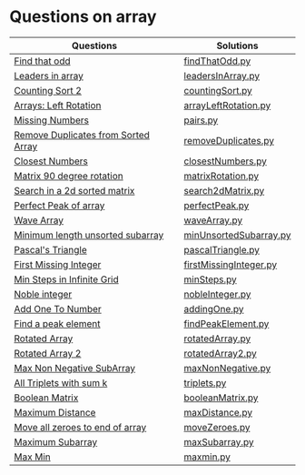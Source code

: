 # Questions on array

|Questions                                                                                         |      Solutions                  |
|--------------------------------------------------------------------------------------------------|--------------------------------|
|[Find that odd](https://www.hackerrank.com/contests/codex-2-0-1/challenges/find-that-odd/problem) |[findThatOdd.py](https://github.com/Ashish-012/Competitive-Coding/blob/master/array/findThatOdd.py)|
|[Leaders in array](https://www.hackerrank.com/contests/gcfl3/challenges/leaders-in-array-2/problem) |[leadersInArray.py](https://github.com/Ashish-012/Competitive-Coding/blob/master/array/leadersInArray.py)|
|[Counting Sort 2](https://www.hackerrank.com/challenges/countingsort2/problem)|[countingSort.py](https://github.com/Ashish-012/Competitive-Coding/blob/master/array/countingSort.py)|
|[Arrays: Left Rotation](https://www.hackerrank.com/challenges/ctci-array-left-rotation/problem)|[arrayLeftRotation.py](https://github.com/Ashish-012/Competitive-Coding/blob/master/array/arrayLeftRotation.py)|
|[Missing Numbers](https://www.hackerrank.com/contests/test-contest-39/challenges/missing-number-in-array/problem)|[pairs.py](https://github.com/Ashish-012/Competitive-Coding/blob/master/array/missingNumber.py)|
|[Remove Duplicates from Sorted Array](https://www.hackerrank.com/contests/doyoulikeit/challenges/remove-duplicates-from-sorted-array)|[removeDuplicates.py](https://github.com/Ashish-012/Competitive-Coding/blob/master/array/removeDuplicates.py)|
|[Closest Numbers](https://www.hackerrank.com/challenges/closest-numbers/problem)|[closestNumbers.py](https://github.com/Ashish-012/Competitive-Coding/blob/master/array/closestNumbers.py)|
|[Matrix 90 degree rotation](https://www.hackerrank.com/contests/cs1300-odd-2014/challenges/array-rotation)|[matrixRotation.py](https://github.com/Ashish-012/Competitive-Coding/blob/master/array/matrixRotation.py)|
|[Search in a 2d sorted matrix](https://www.geeksforgeeks.org/search-in-row-wise-and-column-wise-sorted-matrix/)|[search2dMatrix.py](https://github.com/Ashish-012/Competitive-Coding/blob/master/array/search2dMatrix.py)|
|[Perfect Peak of array](https://www.interviewbit.com/problems/perfect-peak-of-array/)|[perfectPeak.py](https://github.com/Ashish-012/Competitive-Coding/blob/master/array/perfectPeak.py)|
|[Wave Array](https://www.interviewbit.com/problems/wave-array/)|[waveArray.py](https://github.com/Ashish-012/Competitive-Coding/blob/master/array/waveArray.py)|
|[Minimum length unsorted subarray](https://www.interviewbit.com/problems/maximum-unsorted-subarray/)|[minUnsortedSubarray.py](https://github.com/Ashish-012/Competitive-Coding/blob/master/array/minUnsortedSubarray.py)|
|[Pascal's Triangle](https://www.geeksforgeeks.org/pascal-triangle/)|[pascalTriangle.py](https://github.com/Ashish-012/Competitive-Coding/blob/master/array/pascalTriangle.py)|
|[First Missing Integer](https://www.interviewbit.com/problems/first-missing-integer/)|[firstMissingInteger.py](https://github.com/Ashish-012/Competitive-Coding/blob/master/array/firstMissingInteger.py)|
|[Min Steps in Infinite Grid](https://www.interviewbit.com/problems/min-steps-in-infinite-grid/)|[minSteps.py](https://github.com/Ashish-012/Competitive-Coding/blob/master/array/minSteps.py)|
|[Noble integer](https://www.interviewbit.com/problems/noble-integer/)|[nobleInteger.py](https://github.com/Ashish-012/Competitive-Coding/blob/master/array/nobleInteger.py)|
|[Add One To Number](https://www.interviewbit.com/problems/add-one-to-number/)|[addingOne.py](https://github.com/Ashish-012/Competitive-Coding/blob/master/array/addingOne.py)|
|[Find a peak element](https://www.interviewbit.com/problems/find-a-peak-element/)|[findPeakElement.py](https://github.com/Ashish-012/Competitive-Coding/blob/master/array/findPeakElement.py)|
|[Rotated Array](https://www.interviewbit.com/problems/rotated-array/)|[rotatedArray.py](https://github.com/Ashish-012/Competitive-Coding/blob/master/array/rotatedArray.py)|
|[Rotated Array 2](https://www.interviewbit.com/problems/rotated-sorted-array-search/)|[rotatedArray2.py](https://github.com/Ashish-012/Competitive-Coding/blob/master/array/rotatedArray2.py)|
|[Max Non Negative SubArray](https://www.interviewbit.com/problems/max-non-negative-subarray/)|[maxNonNegative.py](https://github.com/Ashish-012/Competitive-Coding/blob/master/array/maxNonNegative.py)|
|[All Triplets with sum k](https://www.hackerrank.com/contests/launchpad-1-winter-challenge/challenges/find-triplets-that-sum-to-x/problem)|[triplets.py](https://github.com/Ashish-012/Competitive-Coding/blob/master/array/triplets.py)|
|[Boolean Matrix](https://www.geeksforgeeks.org/a-boolean-matrix-question/)|[booleanMatrix.py](https://github.com/Ashish-012/Competitive-Coding/blob/master/array/booleanMatrix.py)|
|[Maximum Distance](https://www.interviewbit.com/problems/max-distance/)|[maxDistance.py](https://github.com/Ashish-012/Competitive-Coding/blob/master/array/maxDistance.py)|
|[Move all zeroes to end of array](https://www.geeksforgeeks.org/move-zeroes-end-array/)|[moveZeroes.py](https://github.com/Ashish-012/Competitive-Coding/blob/master/array/moveZeroes.py)|
|[Maximum Subarray](https://www.hackerrank.com/challenges/maxsubarray/problem)|[maxSubarray.py](https://github.com/Ashish-012/Competitive-Coding/blob/master/array/maxSubarray.py)|
|[Max Min](https://www.hackerrank.com/contests/week-1-1598888826/challenges/angry-children/problem)|[maxmin.py](https://github.com/Ashish-012/Competitive-Coding/blob/master/array/maxmin.py)|
